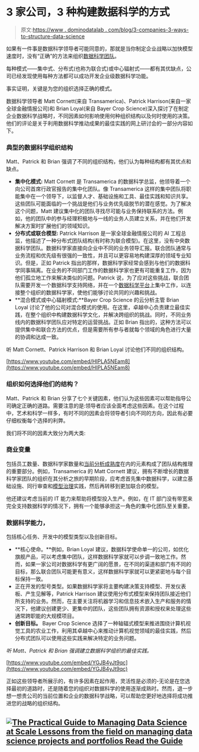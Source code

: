 # 3 家公司，3 种构建数据科学的方式

> 原文:[https://www . dominodatalab . com/blog/3-companies-3-ways-to-structure-data-science](https://www.dominodatalab.com/blog/3-companies-3-ways-to-structure-data-science)

如果有一件事是数据科学领导者可能同意的，那就是当你制定企业战略以加快模型速度时，没有“正确”的方法来组织[数据科学团队](/resources/field-guide/managing-data-science-teams/)。

每种模式——集中式、分布式(也称为联合式)或中心辐射式——都有其优缺点，公司已经发现使用每种方法都可以成功开发企业级数据科学功能。

事实证明，关键是为您的组织选择正确的模式。

数据科学领导者 Matt Cornett(来自 Transamerica)、Patrick Harrison(来自一家全球金融情报公司)和 Brian Loyal(来自 Bayer Crop Science)深入探讨了在制定企业数据科学战略时，不同因素如何影响使用何种组织结构以及何时使用的决策。他们的评论是关于利用数据科学推动成果的最佳实践的网上研讨会的一部分内容如下。

### 典型的数据科学组织结构

Matt、Patrick 和 Brian 强调了不同的组织结构，他们认为每种结构都有其优点和缺点。

*   **集中化模式:** Matt Cornett 是 Transamerica 的数据科学总监，他领导着一个向公司首席行政官报告的集中化团队。像 Transamerica 这样的集中团队将职能集中在一个领导下，以监督人才、基础设施和工具、最佳实践和知识共享。这些团队可能面临的一个挑战是他们与业务优先级脱节的潜在感觉。为了解决这个问题，Matt 建议集中化的团队寻找尽可能与业务保持联系的方法。例如，他的团队中的参与经理积极地与一线的业务人员建立关系，并在他们开发解决方案时扩展他们的领域知识。
*   **分布式或联合模型:** Patrick Harrison 是一家全球金融情报公司的 AI 工程总监，他描述了一种分布式团队结构(有时称为联合模型)。在这里，没有中央数据科学团队。数据科学家直接向企业中不同的业务领导汇报。联合团队通常与业务流程和优先级有很强的一致性，并且可以更容易地构建深厚的领域专业知识。但是，正如 Patrick 指出的那样，数据科学家经常会感到与他们的数据科学同事隔离。在业务的不同部门工作的数据科学家也更有可能重复工作，因为他们孤立地工作来解决类似的问题。Patrick 说，为了应对这些挑战，联合团队需要开发一个数据科学支持网络，并在一个[数据科学平台](/resources/field-guide/data-science-platforms/)上集中工作，以连接整个组织的数据科学家，使他们能够讨论共同的兴趣和挑战。
*   **混合模式或中心辐射模式:**Bayer Crop Science 的云分析主管 Brian Loyal 讨论了他的公司对混合模式的使用。在这里，卓越中心负责建立最佳实践，在整个组织中构建数据科学文化，并解决跨组织的挑战。同时，不同业务线内的数据科学团队应对特定的运营挑战。正如 Brian 指出的，这种方法可以提供集中和联合方法的优点，但是需要所有参与者就每个领域的角色进行大量的协调和达成一致。

听 Matt Cornett、Patrick Harrison 和 Brian Loyal 讨论他们不同的组织结构。

[https://www.youtube.com/embed/HIPLA5NEam8](https://www.youtube.com/embed/HIPLA5NEam8)

### 组织如何选择他们的结构？

Matt、Patrick 和 Brian 分享了七个关键因素，他们认为这些因素可以帮助指导公司确定正确的道路。需要注意的是:领导者应该全面考虑这些因素。在这个过程中，艺术和科学一样多，有时不同的因素会将领导者引向不同的方向，因此有必要仔细权衡每个选择的利弊。

我们将不同的因素大致分为两大类:

### 商业变量

包括员工数量、数据科学家数量和[当前分析成熟度](https://www.dominodatalab.com/resources/data-science-maturity-model/)在内的元素构成了团队结构推理的重要部分。例如，Transamerica 的 Matt Cornett 建议，拥有不断增长的数据科学家团队的组织在其分析之旅的早期阶段，应考虑首先集中数据科学，以建立基础设施、同行审查和[模型治理](https://blog.dominodatalab.com/the-role-of-model-governance-in-machine-learning-and-artificial-intelligence)实践，然后再转移到更加联合的模型。

他还建议考虑当前的 IT 能力来帮助将模型投入生产。例如，在 IT 部门没有带宽来完全支持数据科学的情况下，拥有一个能够承担这一角色的集中化团队至关重要。

### 数据科学能力，

包括核心任务、开发中的模型类型以及创新目标。

*   **核心使命。**例如，Brian Loyal 建议，数据科学使命单一的公司，如优化旗舰产品，可以考虑集中团队，这样数据科学家就可以步调一致地工作。然而，如果一家公司对数据科学有更广阔的愿景，在不同的渠道和部门有不同的目标，那么联合团队可能更有意义，这样数据科学家就可以更紧密地与每个目标保持一致。
*   正在开发的型号类型。如果数据科学家将主要构建决策支持模型、开发仪表板、产生见解等，Patrick Harrison 建议使用分布式模型来保持团队接近他们所支持的业务。然而，在主要关注将机器学习和信息技术嵌入生产和服务的情况下，他建议创建更少、更集中的团队，这些团队拥有资源和授权来处理这些通常跨职能的大规模项目。
*   **创新目标。** Bayer Crop Science 选择了一种轴辐式模型来推进围绕计算机视觉工具的农业工作，利用其卓越中心来推动计算机视觉领域的最佳实践，然后分布式团队可以使用这些实践来解决特定的业务问题。

*听 Matt、Patrick 和 Brian 强调建立数据科学组织的最佳实践。*

[https://www.youtube.com/embed/YGJB4yJt9qc](https://www.youtube.com/embed/YGJB4yJt9qc)

正如这些领导者所展示的，有许多因素在起作用，灵活性是必须的-无论是在您选择最初的道路时，还是随着您的组织对数据科学的使用逐渐成熟时。然而，退一步想一想贵公司的当前位置和企业的数据科学战略，可以帮助您更好地选择将成功推进您的战略的组织结构。

## [![The Practical Guide to  Managing Data Science at Scale  Lessons from the field on managing data science projects and portfolios Read the Guide](../Images/4009b1665a905f8c4b32c9155ca0c9a7.png)](https://cta-redirect.hubspot.com/cta/redirect/6816846/4fa9500d-90e5-4182-8b71-3765859d1265)